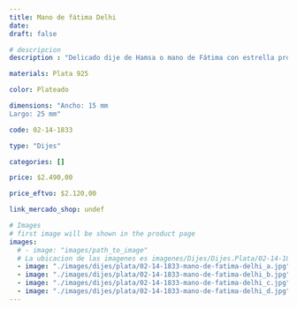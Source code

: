 ```yaml
---
title: Mano de fátima Delhi
date: 
draft: false

# descripcion
description : "Delicado dije de Hamsa o mano de Fátima con estrella protectora de 6 puntas. La mano de Fátima es un símbolo que representa la protección y la prevención del mal de ojo y las malas energías, y que, además, brinda fidelidad, amor o lealtad."

materials: Plata 925

color: Plateado

dimensions: "Ancho: 15 mm 
Largo: 25 mm"

code: 02-14-1833

type: "Dijes"

categories: []

price: $2.490,00

price_eftvo: $2.120,00

link_mercado_shop: undef

# Images
# first image will be shown in the product page
images:
  # - image: "images/path_to_image"
  # La ubicacion de las imagenes es imagenes/Dijes/Dijes.Plata/02-14-1833-mano-de-fatima-delhi
  - image: "./images/dijes/plata/02-14-1833-mano-de-fatima-delhi_a.jpg"
  - image: "./images/dijes/plata/02-14-1833-mano-de-fatima-delhi_b.jpg"
  - image: "./images/dijes/plata/02-14-1833-mano-de-fatima-delhi_c.jpg"
  - image: "./images/dijes/plata/02-14-1833-mano-de-fatima-delhi_d.jpg"
---
```

